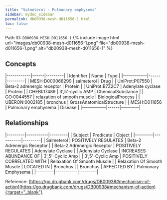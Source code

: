```yaml
---
title: "Salmeterol - Pulmonary emphysema"
sidebar: mydoc_sidebar
permalink: db00938-mesh-d011656-1.html
toc: false 
---
```



Path ID: `DB00938_MESH_D011656_1`
{% include image.html url="images/db00938-mesh-d011656-1.png" file="db00938-mesh-d011656-1.png" alt="db00938-mesh-d011656-1" %}

## Concepts

|------------|------|---------|
| Identifier | Name | Type    |
|------------|------|---------|
| MESH:D000068299 | salmeterol | Drug |
| UniProt:P07550 | Beta-2 adrenergic receptor | Protein |
| UniProt:B7Z2C7 | Adenylate cyclase | Protein |
| CHEBI:17489 | 3',5'-cyclic AMP | ChemicalSubstance |
| GO:0044557 | relaxation of smooth muscle | BiologicalProcess |
| UBERON:0002185 | bronchus | GrossAnatomicalStructure |
| MESH:D011656 | Pulmonary emphysema | Disease |
|------------|------|---------|

## Relationships

|---------|-----------|---------|
| Subject | Predicate | Object  |
|---------|-----------|---------|
| Salmeterol | POSITIVELY REGULATES | Beta-2 Adrenergic Receptor |
| Beta-2 Adrenergic Receptor | POSITIVELY REGULATES | Adenylate Cyclase |
| Adenylate Cyclase | INCREASES ABUNDANCE OF | 3',5'-Cyclic Amp |
| 3',5'-Cyclic Amp | POSITIVELY CORRELATED WITH | Relaxation Of Smooth Muscle |
| Relaxation Of Smooth Muscle | LOCATED IN | Bronchus |
| Bronchus | AFFECTED BY | Pulmonary Emphysema |
|---------|-----------|---------|

Reference: [https://go.drugbank.com/drugs/DB00938#mechanism-of-action](https://go.drugbank.com/drugs/DB00938#mechanism-of-action){:target="_blank"}